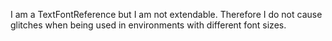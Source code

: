 I am a TextFontReference but I am not extendable. Therefore I do not cause glitches when being used in environments with different font sizes.